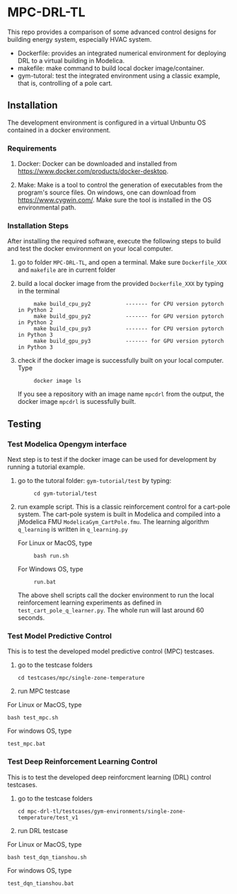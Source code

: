 # MPC-DRL-TL
This repo provides a comparison of some advanced control designs for building energy system, especially HVAC system.

- Dockerfile: provides an integrated numerical environment for deploying DRL to a virtual building in Modelica.
- makefile: make command to build local docker image/container.
- gym-tutoral: test the integrated environment using a classic example, that is, controlling of a pole cart.
  

## Installation
The development environment is configured in a virtual Unbuntu OS contained in a docker environment. 

### Requirements
1. Docker: Docker can be downloaded and installed from https://www.docker.com/products/docker-desktop. 

2. Make: Make is a tool to control the generation of executables from the program's source files. On windows, one can download from https://www.cygwin.com/. Make sure the tool is installed in the OS environmental path.

### Installation Steps
After installing the required software, execute the following steps to build and test the docker environment on your local computer.

1. go to folder `MPC-DRL-TL`, and open a terminal. Make sure `Dockerfile_XXX` and `makefile` are in current folder
2. build a local docker image from the provided `Dockerfile_XXX` by typing in the terminal
   
            make build_cpu_py2           ------- for CPU version pytorch in Python 2
            make build_gpu_py2           ------- for GPU version pytorch in Python 2
            make build_cpu_py3           ------- for CPU version pytorch in Python 3
            make build_gpu_py3           ------- for GPU version pytorch in Python 3
3. check if the docker image is successfully built on your local computer. Type

            docker image ls
    
    If you see a repository with an image name `mpcdrl` from the output, the docker image `mpcdrl` is sucessfully built.

## Testing

### Test Modelica Opengym interface
Next step is to test if the docker image can be used for development by running a tutorial example.

1. go to the tutoral folder: `gym-tutorial/test` by typing:

            cd gym-tutorial/test

2. run example script. This is a classic reinforcement control for a cart-pole system. The cart-pole system is built in Modelica and compiled into a jModelica FMU `ModelicaGym_CartPole.fmu`. The learning algorithm `q_learning` is written in `q_learning.py`

   For Linux or MacOS, type

            bash run.sh 

    For Windows OS, type

            run.bat

    The above shell scripts call the docker environment to run the local reinforcement learning experiments as defined in `test_cart_pole_q_learner.py`. The whole run will last around 60 seconds.

### Test Model Predictive Control
This is to test the developed model predictive control (MPC) testcases. 

1. go to the testcase folders
    
    ```
    cd testcases/mpc/single-zone-temperature
    ```
2. run MPC testcase

  For Linux or MacOS, type
  
    bash test_mpc.sh

    
  For windows OS, type
  
    test_mpc.bat
 
 ### Test Deep Reinforcement Learning Control 
This is to test the developed deep reinforcment learning (DRL) control testcases. 

1. go to the testcase folders
    
    ```
    cd mpc-drl-tl/testcases/gym-environments/single-zone-temperature/test_v1
    ```
2. run DRL testcase

  For Linux or MacOS, type
  
    bash test_dqn_tianshou.sh
    
  For windows OS, type
  
    test_dqn_tianshou.bat
 

